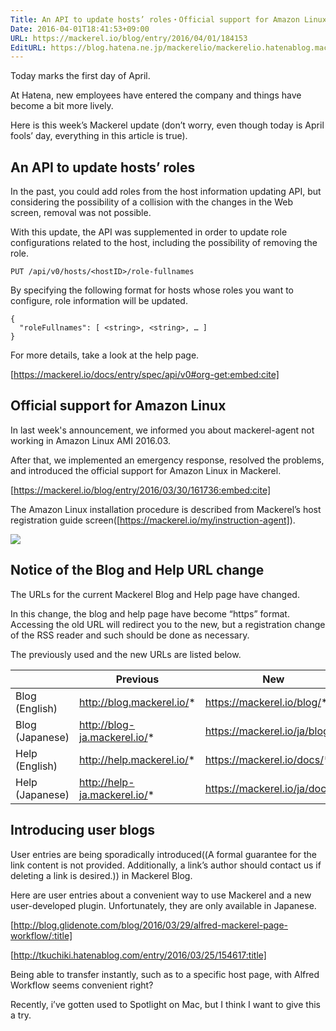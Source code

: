 ```yaml
---
Title: An API to update hosts’ roles・Official support for Amazon Linux  etc.
Date: 2016-04-01T18:41:53+09:00
URL: https://mackerel.io/blog/entry/2016/04/01/184153
EditURL: https://blog.hatena.ne.jp/mackerelio/mackerelio.hatenablog.mackerel.io/atom/entry/10328537792369397839
---
```


Today marks the first day of April.

At Hatena, new employees have entered the company and things have become a bit more lively.
 
Here is this week’s Mackerel update (don’t worry, even though today is April fools’ day, everything in this article is true).

## An API to update hosts’ roles

In the past, you could add roles from the host information updating API, but considering the possibility of a collision with the changes in the Web screen, removal was not possible.
 
With this update, the API was supplemented in order to update role configurations related to the host, including the possibility of removing the role. 


```
PUT /api/v0/hosts/<hostID>/role-fullnames
```

By specifying the following format for hosts whose roles you want to configure, role information will be updated.

```
{
  "roleFullnames": [ <string>, <string>, … ]
}
```


For more details, take a look at the help page. 


[https://mackerel.io/docs/entry/spec/api/v0#org-get:embed:cite]


## Official support for Amazon Linux

In last week's announcement, we informed you about mackerel-agent not working in Amazon Linux AMI 2016.03.

After that, we implemented an emergency response, resolved the problems, and introduced the official support for Amazon Linux in Mackerel. 



[https://mackerel.io/blog/entry/2016/03/30/161736:embed:cite]



The Amazon Linux installation procedure is described from Mackerel’s host registration guide screen([https://mackerel.io/my/instruction-agent]).

![](https://cdn-ak.f.st-hatena.com/images/fotolife/a/andyyk/20160401/20160401182207.png)

## Notice of the Blog and Help URL change

The URLs for the current Mackerel Blog and Help page have changed. 

In this change, the blog and help page have become “https” format. Accessing the old URL will redirect you to the new, but a registration change of the RSS reader and such should be done as necessary. 

The previously used and the new URLs are listed below.


|                | Previous                           | New                            |
|----------------|------------------------------|-------------------------------|
| Blog (English)   | http://blog.mackerel.io/*    | https://mackerel.io/blog/*    |
| Blog (Japanese) | http://blog-ja.mackerel.io/* | https://mackerel.io/ja/blog/* |
| Help (English)   | http://help.mackerel.io/*    | https://mackerel.io/docs/*    |
| Help (Japanese) | http://help-ja.mackerel.io/* | https://mackerel.io/ja/docs/* |

## Introducing user blogs

User entries are being sporadically introduced((A formal guarantee for the link content is not provided. Additionally, a link’s author should contact us if deleting a link is desired.))  in Mackerel Blog. 

Here are user entries about a convenient way to use Mackerel and a new user-developed plugin. Unfortunately, they are only available in Japanese.

[http://blog.glidenote.com/blog/2016/03/29/alfred-mackerel-page-workflow/:title]

[http://tkuchiki.hatenablog.com/entry/2016/03/25/154617:title]

Being able to transfer instantly, such as to a specific host page, with Alfred Workflow seems convenient right?

Recently, i’ve gotten used to Spotlight on Mac, but I think I want to give this a try. 
